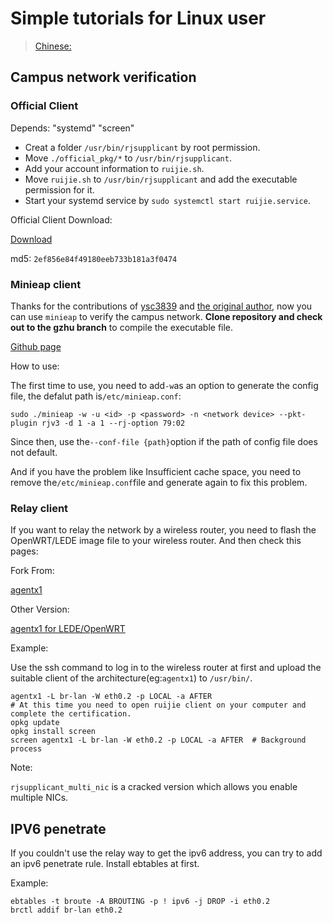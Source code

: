 # Simple tutorials for Linux user

> [Chinese:](https://github.com/GZHU-Dress/GZHU-Wikiii/blob/master/ruijie/README_zh.md)

## Campus network verification

### Official Client

Depends: "systemd" "screen"

- Creat a folder `/usr/bin/rjsupplicant` by root permission.
- Move `./official_pkg/*` to `/usr/bin/rjsupplicant`.
- Add your account information to `ruijie.sh`.
- Move `ruijie.sh` to `/usr/bin/rjsupplicant` and add the executable permission for it.
- Start your systemd service by `sudo systemctl start ruijie.service`.

Official Client Download:

[Download](http://202.192.18.32:8081/Setup/RG_Supplicant_For_Linux_V1.31.zip)

md5: `2ef856e84f49180eeb733b181a3f0474`

### Minieap client

Thanks for the contributions of [ysc3839](https://github.com/ysc3839) and [the original author](https://github.com/updateing/minieap), now you can use `minieap` to verify the campus network. **Clone repository and check out to the gzhu branch** to compile the executable file.

[Github page](https://github.com/GZHU-Dress/minieap)

How to use:

The first time to use, you need to add`-w`as an option to generate the config file, the defalut path is`/etc/minieap.conf`:

```shell
sudo ./minieap -w -u <id> -p <password> -n <network device> --pkt-plugin rjv3 -d 1 -a 1 --rj-option 79:02
```

Since then, use the`--conf-file {path}`option if the path of config file does not default.

And if you have the problem like Insufficient cache space, you need to remove the`/etc/minieap.conf`file and generate again to fix this problem.

### Relay client

If you want to relay the network by a wireless router, you need to flash the OpenWRT/LEDE image file to your wireless router. And then check this pages:

Fork From:

[agentx1](https://bitbucket.org/CrazyBoyFeng/agentx1)

Other Version:

[agentx1 for LEDE/OpenWRT](https://github.com/GZHU-Dress/agentx1-lede)

Example:

Use the ssh command to log in to the wireless router at first and upload the suitable client of the architecture(eg:`agentx1`) to `/usr/bin/`.

```shell
agentx1 -L br-lan -W eth0.2 -p LOCAL -a AFTER
# At this time you need to open ruijie client on your computer and complete the certification.
opkg update
opkg install screen
screen agentx1 -L br-lan -W eth0.2 -p LOCAL -a AFTER  # Background process
```

Note:

`rjsupplicant_multi_nic` is a cracked version which allows you enable multiple NICs.

## IPV6 penetrate

If you couldn't use the relay way to get the ipv6 address, you can try to add an ipv6 penetrate rule. Install ebtables at first.

Example:

```shell
ebtables -t broute -A BROUTING -p ! ipv6 -j DROP -i eth0.2
brctl addif br-lan eth0.2
```
